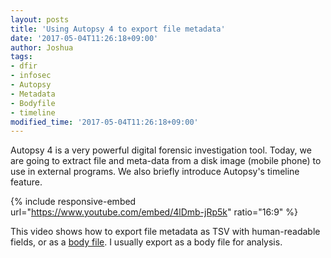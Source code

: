 ```yaml
---
layout: posts
title: 'Using Autopsy 4 to export file metadata'
date: '2017-05-04T11:26:18+09:00'
author: Joshua
tags:
- dfir
- infosec
- Autopsy
- Metadata
- Bodyfile
- timeline
modified_time: '2017-05-04T11:26:18+09:00'
---
```


Autopsy 4 is a very powerful digital forensic investigation tool. Today, we are going to extract file and meta-data from a disk image (mobile phone) to use in external programs. We also briefly introduce Autopsy's timeline feature.

{% include responsive-embed url="https://www.youtube.com/embed/4lDmb-jRp5k" ratio="16:9" %}

This video shows how to export file metadata as TSV with human-readable fields, or as a [body file](https://wiki.sleuthkit.org/index.php?title=Body_file). I usually export as a body file for analysis.

